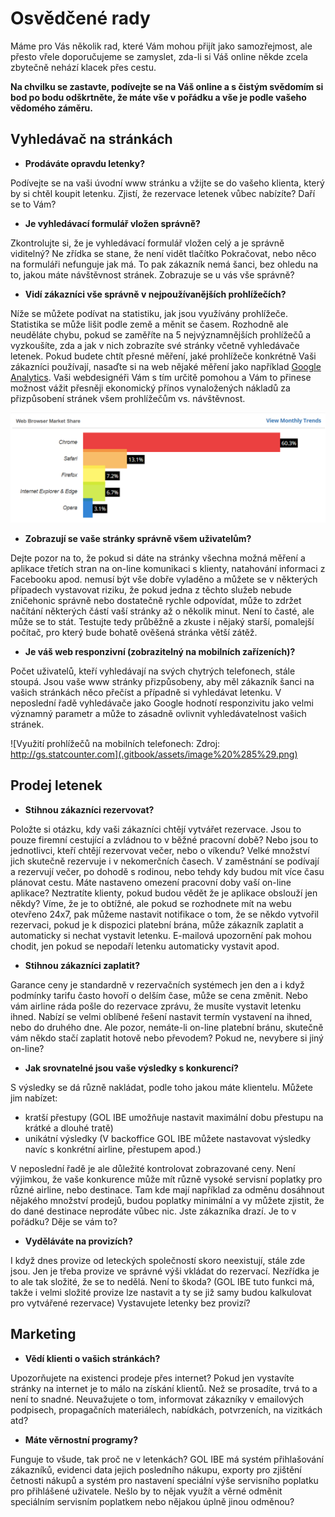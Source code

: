 # Osvědčené rady

Máme pro Vás několik rad, které Vám mohou přijít jako samozřejmost, ale přesto vřele doporučujeme se zamyslet, zda-li si Váš online někde zcela zbytečně nehází klacek přes cestu. 

**Na chvilku se zastavte, podívejte se na Váš online a s čistým svědomím si bod po bodu odškrtněte, že máte vše v pořádku a vše je podle vašeho vědomého záměru.**

## Vyhledávač na stránkách

* **Prodáváte opravdu letenky?**

Podívejte se na vaši úvodní www stránku a vžijte se do vašeho klienta, který by si chtěl koupit letenku. Zjistí, že rezervace letenek vůbec nabízíte? Daří se to Vám?

* **Je vyhledávací formulář vložen správně?**

Zkontrolujte si, že je vyhledávací formulář vložen celý a je správně viditelný? Ne zřídka se stane, že není vidět tlačítko Pokračovat, nebo něco na formuláři nefunguje jak má. To pak zákazník nemá šanci, bez ohledu na to, jakou máte návštěvnost stránek. Zobrazuje se u vás vše správně?

* **Vidí zákazníci vše správně v nejpoužívanějších prohlížečích?**

Níže se můžete podívat na statistiku, jak jsou využívány prohlížeče. Statistika se může lišit podle země a měnit se časem. Rozhodně ale neuděláte chybu, pokud se zaměříte na 5 nejvýznamnějších prohlížečů a vyzkoušíte, zda a jak v nich zobrazíte své stránky včetně vyhledávače letenek. Pokud budete chtít přesné měření, jaké prohlížeče konkrétně Vaši zákazníci používají, nasaďte si na web nějaké měření jako například [Google Analytics](https://marketingplatform.google.com/about/analytics/). Vaši webdesignéři Vám s tím určitě pomohou a Vám to přinese možnost vážit přesněji ekonomický přínos vynaložených nákladů za přizpůsobení stránek všem prohlížečům vs. návštěvnost.  


![Vyu&#x17E;it&#xED; prohl&#xED;&#x17E;e&#x10D;&#x16F;: Zdroj: https://www.w3counter.com/globalstats.php / August 2018](.gitbook/assets/image%20%2830%29.png)

* **Zobrazují se vaše stránky správně všem uživatelům?**

Dejte pozor na to, že pokud si dáte na stránky všechna možná měření a aplikace třetích stran na on-line komunikaci s klienty, natahování informaci z Facebooku apod. nemusí být vše dobře vyladěno a můžete se v některých případech vystavovat riziku, že pokud jedna z těchto služeb nebude zničehonic správně nebo dostatečně rychle odpovídat, může to zdržet načítání některých částí vaší stránky až o několik minut. Není to časté, ale může se to stát. Testujte tedy průběžně a zkuste i nějaký starší, pomalejší počítač, pro který bude bohatě ověšená stránka větší zátěž.  


* **Je váš web responzivní \(zobrazitelný na mobilních zařízeních\)?**

Počet uživatelů, kteří vyhledávají na svých chytrých telefonech, stále stoupá. Jsou vaše www stránky přizpůsobeny, aby měl zákazník šanci na vašich stránkách něco přečíst a případně si vyhledávat letenku. V neposlední řadě vyhledávače jako Google hodnotí responzivitu jako velmi významný parametr a může to zásadně ovlivnit vyhledávatelnost vašich stránek.  


![Vyu&#x17E;it&#xED; prohl&#xED;&#x17E;e&#x10D;&#x16F; na mobiln&#xED;ch telefonech: Zdroj: http://gs.statcounter.com](.gitbook/assets/image%20%285%29.png)

## Prodej letenek

* **Stihnou zákazníci rezervovat?**

Položte si otázku, kdy vaši zákazníci chtějí vytvářet rezervace. Jsou to pouze firemní cestující a zvládnou to v běžné pracovní době? Nebo jsou to jednotlivci, kteří chtějí rezervovat večer, nebo o víkendu? Velké množství jich skutečně rezervuje i v nekomerčních časech. V zaměstnání se podívají a rezervují večer, po dohodě s rodinou, nebo tehdy kdy budou mít více času plánovat cestu. Máte nastaveno omezení pracovní doby vaší on-line aplikace? Neztratíte klienty, pokud budou vědět že je aplikace obslouží jen někdy? Víme, že je to obtížné, ale pokud se rozhodnete mít na webu otevřeno 24x7, pak můžeme nastavit notifikace o tom, že se někdo vytvořil rezervaci, pokud je k dispozici platební brána, může zákazník zaplatit a automaticky si nechat vystavit letenku. E-mailová upozornění pak mohou chodit, jen pokud se nepodaří letenku automaticky vystavit apod.  


* **Stihnou zákazníci zaplatit?**

Garance ceny je standardně v rezervačních systémech jen den a i když podmínky tarifu často hovoří o delším čase, může se cena změnit. Nebo vám airline ráda pošle do rezervace zprávu, že musíte vystavit letenku ihned. Nabízí se velmi oblíbené řešení nastavit termín vystavení na ihned, nebo do druhého dne. Ale pozor, nemáte-li on-line platební bránu, skutečně vám někdo stačí zaplatit hotově nebo převodem? Pokud ne, nevybere si jiný on-line?  


* **Jak srovnatelné jsou vaše výsledky s konkurencí?**

S výsledky se dá různě nakládat, podle toho jakou máte klientelu. Můžete jim nabízet:

* kratší přestupy \(GOL IBE umožňuje nastavit maximální dobu přestupu na krátké a dlouhé tratě\)
* unikátní výsledky \(V backoffice GOL IBE můžete nastavovat výsledky navíc s konkrétní airline, přestupem apod.\)

V neposlední řadě je ale důležité kontrolovat zobrazované ceny. Není výjimkou, že vaše konkurence může mít různě vysoké servisní poplatky pro různé airline, nebo destinace. Tam kde mají například za odměnu dosáhnout nějakého množství prodejů, budou poplatky minimální a vy můžete zjistit, že do dané destinace neprodáte vůbec nic. Jste zákazníka drazí. Je to v pořádku? Děje se vám to?  


* **Vyděláváte na provizích?**

I když dnes provize od leteckých společností skoro neexistují, stále zde jsou. Jen je třeba provize ve správné výši vkládat do rezervací. Nezřídka je to ale tak složité, že se to nedělá. Není to škoda? \(GOL IBE tuto funkci má, takže i velmi složité provize lze nastavit a ty se již samy budou kalkulovat pro vytvářené rezervace\) Vystavujete letenky bez provizí?  


## Marketing

* **Vědí klienti o vašich stránkách?**

Upozorňujete na existenci prodeje přes internet? Pokud jen vystavíte stránky na internet je to málo na získání klientů. Než se prosadíte, trvá to a není to snadné. Neuvažujete o tom, informovat zákazníky v emailových podpisech, propagačních materiálech, nabídkách, potvrzeních, na vizitkách atd?  


* **Máte věrnostní programy?**

Funguje to všude, tak proč ne v letenkách? GOL IBE má systém přihlašování zákazníků, evidenci data jejich posledního nákupu, exporty pro zjištění četnosti nákupů a systém pro nastavení speciální výše servisního poplatku pro přihlášené uživatele. Nešlo by to nějak využít a věrné odměnit speciálním servisním poplatkem nebo nějakou úplně jinou odměnou?

